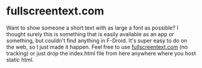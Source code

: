 # fullscreentext.com

Want to show someone a short text with as large a font as possible? I thought surely this is something that is easily available as an app or something, but couldn't find anything in F-Droid. It's super easy to do on the web, so I just made it happen. Feel free to use [fullscreentext.com](https://fullscreentext.com) (no tracking) or just drop the index.html file from here anywhere where you host static html.
